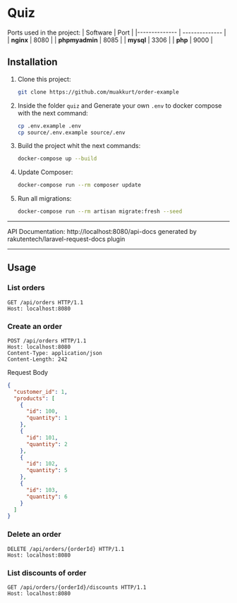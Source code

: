 # Quiz

Ports used in the project:
| Software | Port |
|-------------- | -------------- |
| **nginx** | 8080 |
| **phpmyadmin** | 8085 |
| **mysql** | 3306 |
| **php** | 9000 |

## Installation

1. Clone this project:

   ```sh
   git clone https://github.com/muakkurt/order-example
   ```

2. Inside the folder `quiz` and Generate your own `.env` to docker compose with the next command:

   ```sh
   cp .env.example .env
   cp source/.env.example source/.env
   ```

3. Build the project whit the next commands:

   ```sh
   docker-compose up --build
   ```

4. Update Composer:
   ```sh
   docker-compose run --rm composer update
   ```

5. Run all migrations:

   ```sh
   docker-compose run --rm artisan migrate:fresh --seed
   ```

---

API Documentation: http://localhost:8080/api-docs
generated by rakutentech/laravel-request-docs plugin

---
## Usage

### List orders
```
GET /api/orders HTTP/1.1
Host: localhost:8080
```

### Create an order
````
POST /api/orders HTTP/1.1
Host: localhost:8080
Content-Type: application/json
Content-Length: 242
````
Request Body
````json
{
  "customer_id": 1,
  "products": [
    {
      "id": 100,
      "quantity": 1
    },
    {
      "id": 101,
      "quantity": 2
    },
    {
      "id": 102,
      "quantity": 5
    },
    {
      "id": 103,
      "quantity": 6
    }
  ]
}
````

### Delete an order 
````
DELETE /api/orders/{orderId} HTTP/1.1
Host: localhost:8080
````

### List discounts of order
```
GET /api/orders/{orderId}/discounts HTTP/1.1
Host: localhost:8080
```
